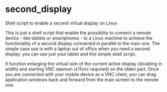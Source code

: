 # second_display
Shell script to enable a second virtual display on Linux

This is just a shell script that enable the possibility to connect a remote device - like tablets or smartphones - to a Linux machine to achieve the functionality of a second display connected in parallel to the main one. The simple case use is with a laptop out of office when you need a second display: you can use just yout tablet and this simple shell script.

It function enlarging the virtual size of the current active display (doubling in width) and starting VNC daemon (x11vnc required) on the idden part. Once you are connected with your mobile device as a VNC client, you can drag application windows back and forward from the main screen to the remote one.



